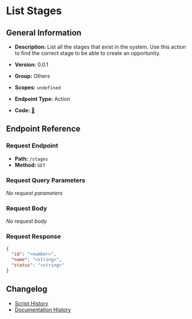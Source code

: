 # List Stages

## General Information

- **Description:** List all the stages that exist in the system. Use this action to find
the correct stage to be able to create an opportunity.

- **Version:** 0.0.1
- **Group:** Others
- **Scopes:** `undefined`
- **Endpoint Type:** Action
- **Code:** [🔗](https://github.com/NangoHQ/integration-templates/tree/main/integrations/unanet/actions/list-stages.ts)


## Endpoint Reference

### Request Endpoint

- **Path:** `/stages`
- **Method:** `GET`

### Request Query Parameters

_No request parameters_

### Request Body

_No request body_

### Request Response

```json
{
  "id": "<number>",
  "name": "<string>",
  "status": "<string>"
}
```

## Changelog

- [Script History](https://github.com/NangoHQ/integration-templates/commits/main/integrations/unanet/actions/list-stages.ts)
- [Documentation History](https://github.com/NangoHQ/integration-templates/commits/main/integrations/unanet/actions/list-stages.md)

<!-- END  GENERATED CONTENT -->

